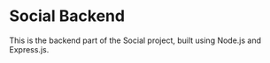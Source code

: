 

# Social Backend

This is the backend part of the Social project, built using Node.js and Express.js.
